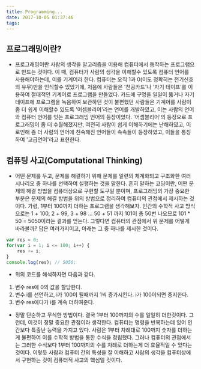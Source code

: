 ```yaml
---
title: Programming...
date: 2017-10-05 01:37:46
tags:
---
```

## 프로그래밍이란?
- 프로그래밍이란 사람의 생각을 알고리즘을 이용해 컴퓨터에서 동작하는 프로그램으로 만드는 것이다.
이 때, 컴퓨터가 사람의 생각을 이해할수 있도록 컴퓨터 언어를 사용해야하는데, 이를 기계어라 한다.
컴퓨터는 오직 1과 0(이도 정확히는 전기신호의 유무)만을 인식할수 있었기에, 처음에 사람들은 '천공카드'나 '자기 테이프'를 이용하여 절대적인 기계어로 프로그램을 만들었다.
카드에 구멍을 일일이 뚫거나 자기 테이프에 프로그램을 녹음하여 보관하던 것이 불편했던 사람들은 기계어를 사람이 좀 더 쉽게 이해할수 있도록 '어셈블리어'라는 언어를 개발하였고, 이는 사람의 언어와 컴퓨터 언어를 잇는 프로그래밍 언어의 등장이었다.
'어셈블리어'의 등장으로 프로그래밍이 좀 더 수월해졌지만, 여전히 사람이 쉽게 이해하기에는 난해하였고, 이로인해 좀 더 사람의 언어에 친숙해진 언어들이 속속들이 등장하였고, 이들을 통칭하여 '고급언어'라고 표현한다.

## 컴퓨팅 사고(Computational Thinking)
- 어떤 문제를 두고, 문제를 해결하기 위해 문제를 일련의 체계화되고 구조화한 여러 시나리오 중 하나를 선택하여 실행하는 것을 말한다.
흔히 말하는 코딩이란, 어떤 문제의 해결 방법을 컴퓨터상으로 구현할 도구일 뿐이며, 프로그래밍의 가장 중요한 부분은 문제의 해결 방법을 위의 방법으로 정리하여 컴퓨터의 관점에서 제시하는 것이다.
가령, 1부터 100까지 더하는 프로그램을 생각해보자.
인간의 수학적 사고 방식으로는 1 + 100, 2 + 99, 3 + 98 ... 50 + 51 까지 101이 총 50번 나오므로 101 * 50 = 5050이라는 결과를 얻는다.
그렇다면 컴퓨터의 관점에서 위 문제를 어떻게 바라볼까?
답은 여러가지이고, 아래는 그 중 하나를 제시한 것이다.
``` javascript
var res = 0;
for(var i = 1; i <= 100; i++) {
    res += i;
}
console.log(res); // 5050;
```
- 위의 코드를 해석하자면 다음과 같다.
1. 변수 res에 0의 값을 할당한다.
2. 변수 i를 선언하고, i가 100이 될때까지 1씩 증가시킨다. i가 100이되면 중지한다.
3. 변수 res에다가 i를 계속 더하여준다.

- 정말 단순하고 무식한 방법이다. 결국 1부터 100까지의 수를 일일히 더한것이다.
그런데, 이것이 정말 중요한 관점이라 생각한다.
컴퓨터는 명령을 반복하는데 있어 인간보다 특출난 능력을 가지고 있다.
사람은 1부터 차례대로 100까지 숫자를 더하는게 불편하여 이를 수학적 방법을 통한 수식을 정립했다.
그러나 컴퓨터의 관점에서는 그러한 수식보다 1부터 100까지의 수를 차례로 더하는게 더 효율적일 수 있다는 것이다.
이렇듯 사람과 컴퓨터 간의 특성을 잘 이해하고 사람의 생각을 컴퓨터상에서 구현하는 것이 컴퓨터적 사고의 핵심일 것이다.